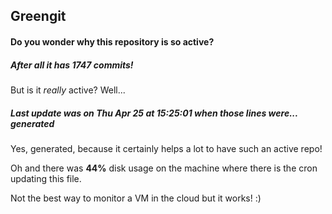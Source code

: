 ## Greengit

#### Do you wonder why this repository is so active?

##### After all it has 1747 commits!

But is it *really* active? Well...

##### Last update was on Thu Apr 25 at 15:25:01 when those lines were... generated

Yes, generated, because it certainly helps a lot to have such an active repo!

Oh and there was **44%** disk usage on the machine
where there is the cron updating this file.

Not the best way to monitor a VM in the cloud but it works! :)
